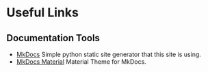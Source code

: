 # Useful Links

## Documentation Tools

* [MkDocs](https://www.mkdocs.org/) Simple python static site generator that this site is using.
* [MkDocs Material](https://squidfunk.github.io/mkdocs-material/) Material Theme for MkDocs.